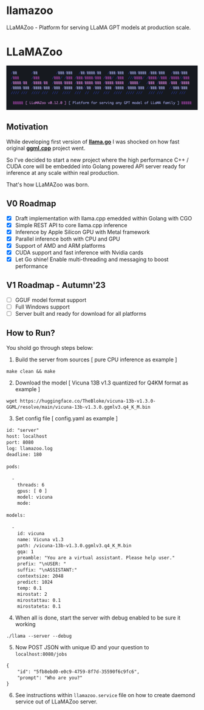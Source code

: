 # llamazoo

LLaMAZoo - Platform for serving LLaMA GPT models at production scale.

# LLaMAZoo

![](./logo.png?raw=true)

## Motivation

While developing first version of **[llama.go](https://github.com/gotzmann/llama.go)** I was shocked on how fast original **[ggml.cpp](https://github.com/ggerganov/llama.cpp)** project went.

So I've decided to start a new project where the high performance C++ / CUDA core will be embedded into Golang powered API server ready for inference at any scale within real production.

That's how LLaMAZoo was born.

## V0 Roadmap

- [x] Draft implementation with llama.cpp emedded within Golang with CGO
- [x] Simple REST API to core llama.cpp inference
- [x] Inference by Apple Silicon GPU with Metal framework
- [x] Parallel inference both with CPU and GPU
- [x] Support of AMD and ARM platforms
- [x] CUDA support and fast inference with Nvidia cards
- [x] Let Go shine! Enable multi-threading and messaging to boost performance

## V1 Roadmap - Autumn'23

- [ ] GGUF model format support
- [ ] Full Windows support
- [ ] Server built and ready for download for all platforms 

## How to Run?

You shold go through steps below:

1) Build the server from sources [ pure CPU inference as example ]

```shell
make clean && make
```

2) Download the model [ Vicuna 13B v1.3 quantized for Q4KM format as example ]

```shell
wget https://huggingface.co/TheBloke/vicuna-13b-v1.3.0-GGML/resolve/main/vicuna-13b-v1.3.0.ggmlv3.q4_K_M.bin
```

3) Set config file [ config.yaml as example ] 

```shell
id: "server"
host: localhost
port: 8080
log: llamazoo.log
deadline: 180

pods: 

  -
    threads: 6
    gpus: [ 0 ]
    model: vicuna
    mode: 

models:

  -
    id: vicuna
    name: Vicuna v1.3
    path: /vicuna-13b-v1.3.0.ggmlv3.q4_K_M.bin
    gqa: 1
    preamble: "You are a virtual assistant. Please help user."
    prefix: "\nUSER: "
    suffix: "\nASSISTANT:"
    contextsize: 2048
    predict: 1024
    temp: 0.1
    mirostat: 2
    mirostattau: 0.1
    mirostateta: 0.1
```    

4) When all is done, start the server with debug enabled to be sure it working

```shell
./llama --server --debug
```

5) Now POST JSON with unique ID and your question to `localhost:8080/jobs`

```shell
{
    "id": "5fb8ebd0-e0c9-4759-8f7d-35590f6c9fc6",
    "prompt": "Who are you?"
}
```

6) See instructions within `llamazoo.service` file on how to create daemond service out of LLaMAZoo server.